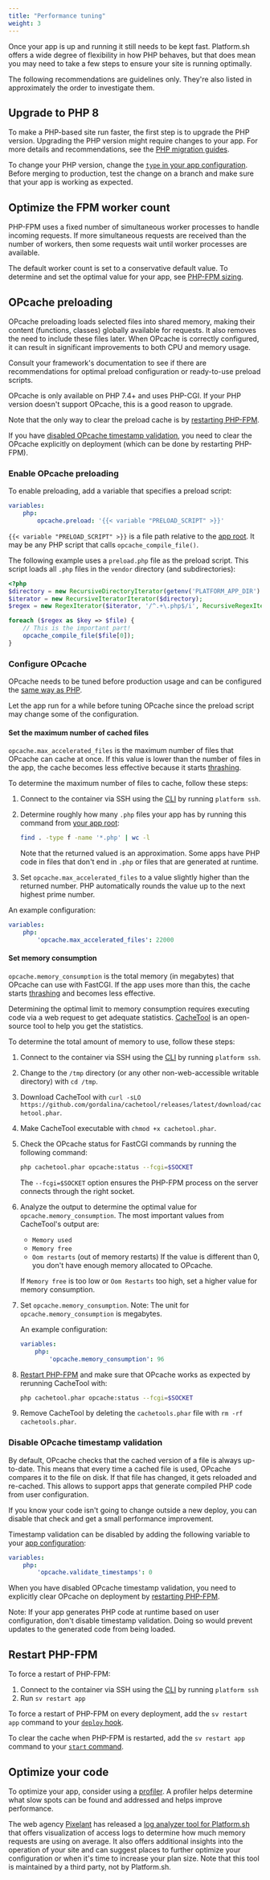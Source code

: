 ```yaml
---
title: "Performance tuning"
weight: 3
---
```


Once your app is up and running it still needs to be kept fast.
Platform.sh offers a wide degree of flexibility in how PHP behaves,
but that does mean you may need to take a few steps to ensure your site is running optimally.

The following recommendations are guidelines only.
They're also listed in approximately the order to investigate them.

## Upgrade to PHP 8

To make a PHP-based site run faster, the first step is to upgrade the PHP version.
Upgrading the PHP version might require changes to your app.
For more details and recommendations, see the [PHP migration guides](https://www.php.net/manual/en/migration80.php).

To change your PHP version, change the [`type` in your app configuration](../../create-apps/app-reference.md#types).
Before merging to production, test the change on a branch and make sure that your app is working as expected.

## Optimize the FPM worker count

PHP-FPM uses a fixed number of simultaneous worker processes to handle incoming requests.
If more simultaneous requests are received than the number of workers,
then some requests wait until worker processes are available.

The default worker count is set to a conservative default value.
To determine and set the optimal value for your app, see [PHP-FPM sizing](./fpm.md).

## OPcache preloading

OPcache preloading loads selected files into shared memory,
making their content (functions, classes) globally available for requests.
It also removes the need to include these files later.
When OPcache is correctly configured, it can result in significant improvements to both CPU and memory usage.

Consult your framework's documentation to see
if there are recommendations for optimal preload configuration or ready-to-use preload scripts.

OPcache is only available on PHP 7.4+ and uses PHP-CGI.
If your PHP version doesn't support OPcache, this is a good reason to upgrade.

Note that the only way to clear the preload cache is by [restarting PHP-FPM](#restart-php-fpm).

If you have [disabled OPcache timestamp validation](#disable-opcache-timestamp-validation),
you need to clear the OPcache explicitly on deployment (which can be done by restarting PHP-FPM).

### Enable OPcache preloading

To enable preloading, add a variable that specifies a preload script:

```yaml {location=".platform.app.yaml"}
variables:
    php:
        opcache.preload: '{{< variable "PRELOAD_SCRIPT" >}}'
```

`{{< variable "PRELOAD_SCRIPT" >}}` is a file path relative to the [app root](../../create-apps/app-reference.md#root-directory).
It may be any PHP script that calls `opcache_compile_file()`.

The following example uses a `preload.php` file as the preload script.
This script loads all `.php` files in the `vendor` directory (and subdirectories):

```php {location="preload.php"}
<?php
$directory = new RecursiveDirectoryIterator(getenv('PLATFORM_APP_DIR') . '/vendor');
$iterator = new RecursiveIteratorIterator($directory);
$regex = new RegexIterator($iterator, '/^.+\.php$/i', RecursiveRegexIterator::GET_MATCH);

foreach ($regex as $key => $file) {
    // This is the important part!
    opcache_compile_file($file[0]);
}
```

### Configure OPcache

OPcache needs to be tuned before production usage and can be configured the [same way as PHP](./_index.md#customize-php-settings).

Let the app run for a while before tuning OPcache
since the preload script may change some of the configuration.

#### Set the maximum number of cached files

`opcache.max_accelerated_files` is the maximum number of files that OPcache can cache at once.
If this value is lower than the number of files in the app,
the cache becomes less effective because it starts [thrashing](https://en.wikipedia.org/wiki/Thrashing_(computer_science)).

To determine the maximum number of files to cache, follow these steps:

1. Connect to the container via SSH using the [CLI](../../administration/cli/_index.md)
   by running `platform ssh`.
2. Determine roughly how many `.php` files your app has by running this command from [your app root](../../create-apps/app-reference.md#root-directory):

   ```bash
   find . -type f -name '*.php' | wc -l
   ```

    Note that the returned valued is an approximation.
    Some apps have PHP code in files that don't end in `.php` or files that are generated at runtime.

3. Set `opcache.max_accelerated_files` to a value slightly higher than the returned number.
   PHP automatically rounds the value up to the next highest prime number.

An example configuration:

```yaml {location=".platform.app.yaml"}
variables:
    php:
        'opcache.max_accelerated_files': 22000
```

#### Set memory consumption

`opcache.memory_consumption` is the total memory (in megabytes) that OPcache can use with FastCGI.
If the app uses more than this, the cache starts [thrashing](https://en.wikipedia.org/wiki/Thrashing_(computer_science)) and becomes less effective.

Determining the optimal limit to memory consumption requires executing code via a web request to get adequate statistics.
[CacheTool](https://github.com/gordalina/cachetool) is an open-source tool to help you get the statistics.

To determine the total amount of memory to use, follow these steps:

1. Connect to the container via SSH using the [CLI](../../administration/cli/_index.md)
   by running `platform ssh`.
2. Change to the `/tmp` directory (or any other non-web-accessible writable directory) with `cd /tmp`.
3. Download CacheTool with `curl -sLO https://github.com/gordalina/cachetool/releases/latest/download/cachetool.phar`.
4. Make CacheTool executable with `chmod +x cachetool.phar`.
5. Check the OPcache status for FastCGI commands by running the following command:

   ```bash
   php cachetool.phar opcache:status --fcgi=$SOCKET
   ```

   The `--fcgi=$SOCKET` option ensures the PHP-FPM process on the server connects through the right socket.
6. Analyze the output to determine the optimal value for `opcache.memory_consumption`.
   The most important values from CacheTool's output are:

   - `Memory used`
   - `Memory free`
   - `Oom restarts` (out of memory restarts)
     If the value is different than 0, you don't have enough memory allocated to OPcache.

   If `Memory free` is too low or `Oom Restarts` too high,
   set a higher value for memory consumption.
7. Set `opcache.memory_consumption`.
   Note: The unit for `opcache.memory_consumption` is megabytes.

   An example configuration:

   ```yaml {location=".platform.app.yaml"}
   variables:
       php:
           'opcache.memory_consumption': 96
   ```

8. [Restart PHP-FPM](#restart-php-fpm) and make sure that OPcache works as expected by rerunning CacheTool with:

    ```bash
    php cachetool.phar opcache:status --fcgi=$SOCKET
    ```

9. Remove CacheTool by deleting the `cachetools.phar` file with `rm -rf cachetools.phar`.

### Disable OPcache timestamp validation

By default, OPcache checks that the cached version of a file is always up-to-date.
This means that every time a cached file is used, OPcache compares it to the file on disk.
If that file has changed, it gets reloaded and re-cached.
This allows to support apps that generate compiled PHP code from user configuration.

If you know your code isn't going to change outside a new deploy,
you can disable that check and get a small performance improvement.

Timestamp validation can be disabled by adding the following variable to your [app configuration](../../create-apps/_index.md):

```yaml {location=".platform.app.yaml"}
variables:
    php:
        'opcache.validate_timestamps': 0
```

When you have disabled OPcache timestamp validation,
you need to explicitly clear OPcache on deployment by [restarting PHP-FPM](#restart-php-fpm).

Note: If your app generates PHP code at runtime based on user configuration, don't disable timestamp validation.
Doing so would prevent updates to the generated code from being loaded.

## Restart PHP-FPM

To force a restart of PHP-FPM:
1. Connect to the container via SSH using the [CLI](../../administration/cli/_index.md) by running `platform ssh`
2. Run `sv restart app`

To force a restart of PHP-FPM on every deployment, add the `sv restart app` command to your [`deploy` hook](../../create-apps/hooks/hooks-comparison.md#deploy-hook).

To clear the cache when PHP-FPM is restarted, add the `sv restart app` command to your [`start` command](../../create-apps/app-reference.md#web-commands).

## Optimize your code

To optimize your app, consider using a [profiler](../../increase-observability/integrate-observability/_index.md).
A profiler helps determine what slow spots can be found and addressed and helps improve performance.

The web agency [Pixelant](https://www.pixelant.net/) has released a [log analyzer tool for Platform.sh](https://github.com/pixelant/platformsh-analytics)
that offers visualization of access logs to determine how much memory requests are using on average.
It also offers additional insights into the operation of your site and can suggest places to further optimize your configuration or when it's time to increase your plan size.
Note that this tool is maintained by a third party, not by Platform.sh.